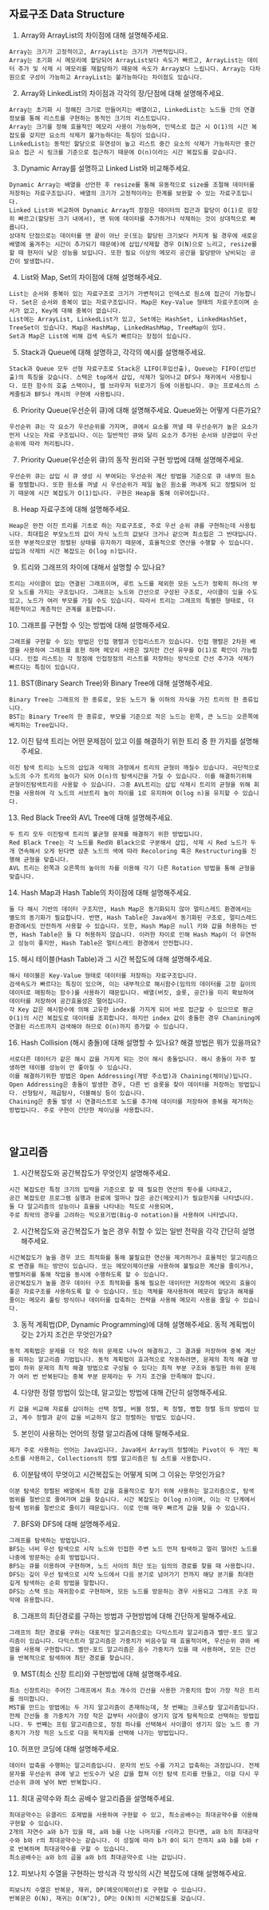 ## 자료구조 Data Structure
1. Array와 ArrayList의 차이점에 대해 설명해주세요.  
```
Array는 크기가 고정적이고, ArrayList는 크기가 가변적입니다.
Array는 초기화 시 메모리에 할당되어 ArrayList보다 속도가 빠르고, ArrayList는 데이터 추가 및 삭제 시 메모리를 재할당하기 때문에 속도가 Array보다 느립니다. Array는 다차원으로 구성이 가능하고 ArrayList는 불가능하다는 차이점도 있습니다.
```

2. Array와 LinkedList의 차이점과 각각의 장/단점에 대해 설명해주세요.  
```
Array는 초기화 시 정해진 크기로 만들어지는 배열이고, LinkedList는 노드들 간의 연결 정보를 통해 리스트를 구현하는 동적인 크기의 리스트입니다.
Array는 크기를 정해 효율적인 메모리 사용이 가능하며, 인덱스로 접근 시 O(1)의 시간 복잡도를 갖지만 요소의 삭제가 불가능하다는 특징이 있습니다.
LinkedList는 동적인 할당으로 유연성이 높고 리스트 중간 요소의 삭제가 가능하지만 중간 요소 접근 시 링크를 기준으로 접근하기 때문에 O(n)이라는 시간 복잡도를 갖습니다.
```

3. Dynamic Array를 설명하고 Linked List와 비교해주세요.
```
Dynamic Array는 배열을 선언한 후 resize를 통해 유동적으로 size를 조절해 데이터를 저장하는 자료구조입니다. 배열의 크기가 고정적이라는 한계를 보완할 수 있는 자료구조입니다.
Linked List와 비교하여 Dynamic Array의 장점은 데이터의 접근과 할당이 O(1)로 굉장히 빠르고(할당된 크기 내에서), 맨 뒤에 데이터를 추가하거나 삭제하는 것이 상대적으로 빠릅니다.
상대적 단점으로는 데이터를 맨 끝이 아닌 곳(또는 할당된 크기보다 커지게 될 경우에 새로운 배열에 옮겨주는 시간이 추가되기 때문에)에 삽입/삭제할 경우 O(N)으로 느리고, resize를 할 때 현저이 낮은 성능을 보입니다. 또한 필요 이상의 메모리 공간을 할당받아 낭비되는 공간이 발생합니다.
```

4. List와 Map, Set의 차이점에 대해 설명해주세요.  
```
List는 순서와 중복이 있는 자료구조로 크기가 가변적이고 인덱스로 원소에 접근이 가능합니다. Set은 순서와 중복이 없는 자료구조입니다. Map은 Key-Value 형태의 자료구조이며 순서가 없고, Key에 대해 중복이 없습니다.
List에는 ArrayList, LinkedList가 있고, Set에는 HashSet, LinkedHashSet, TreeSet이 있습니다. Map은 HashMap, LinkedHashMap, TreeMap이 있다.
Set과 Map은 List에 비해 검색 속도가 빠르다는 장점이 있습니다.
```

5. Stack과 Queue에 대해 설명하고, 각각의 예시를 설명해주세요.  
```
Stack과 Queue 모두 선형 자료구조로 Stack은 LIFO(후입선출), Queue는 FIFO(선입선출)의 특징을 갖습니다. 스택은 top에서 삽입, 삭제가 일어나고 DFS나 재귀에서 사용됩니다. 또한 함수의 호출 스택이나, 웹 브라우저 뒤로가기 등에 이용됩니다. 큐는 프로세스의 스케줄링과 BFS나 캐시의 구현에 사용됩니다.
```

6. Priority Queue(우선순위 큐)에 대해 설명해주세요. Queue와는 어떻게 다른가요?  
```
우선순위 큐는 각 요소가 우선순위를 가지며, 큐에서 요소를 꺼낼 때 우선순위가 높은 요소가 먼저 나오는 자료 구조입니다. 이는 일반적인 큐와 달리 요소가 추가된 순서와 상관없이 우선순위에 따라 처리됩니다.
```

7. Priority Queue(우선순위 큐)의 동작 원리와 구현 방법에 대해 설명해주세요.  
```
우선순위 큐는 삽입 시 큐 생성 시 부여되는 우선순위 계산 방법을 기준으로 큐 내부의 원소를 정렬합니다. 또한 원소를 꺼낼 시 우선순위가 제일 높은 원소를 꺼내게 되고 정렬되어 있기 때문에 시간 복잡도가 O(1)입니다. 구현은 Heap을 통해 이루어집니다.
```

8. Heap 자료구조에 대해 설명해주세요.  
```
Heap은 완전 이진 트리를 기초로 하는 자료구조로, 주로 우선 순위 큐를 구현하는데 사용됩니다. 최대힙은 부모노드의 값이 자식 노드의 값보다 크거나 같으며 최소힙은 그 반대입니다. 또한 부분적으로만 정렬된 상태를 유지하기 때문에, 효율적으로 연산을 수행할 수 있습니다. 삽입과 삭제의 시간 복잡도는 O(log n)입니다.
```

9. 트리와 그래프의 차이에 대해서 설명할 수 있나요?  
```
트리는 사이클이 없는 연결된 그래프이며, 루트 노드를 제외한 모든 노드가 정확히 하나의 부모 노드를 가지는 구조입니다. 그래프는 노드와 간선으로 구성된 구조로, 사이클이 있을 수도 있고, 노드가 여러 부모를 가질 수도 있습니다. 따라서 트리는 그래프의 특별한 형태로, 더 제한적이고 계층적인 관계를 표현합니다.
```

10. 그래프를 구현할 수 잇는 방법에 대해 설명해주세요.  
```
그래프를 구현할 수 있는 방법은 인접 행렬과 인접리스트가 있습니다. 인접 행렬은 2차원 배열을 사용하여 그래프를 표현 하며 메모리 사용은 많지만 간선 유무를 O(1)로 확인이 가능합니다. 인접 리스트는 각 정점에 인접정점의 리스트를 저장하는 방식으로 간선 추가과 삭제가 빠르다는 특징이 있습니다.
```

11. BST(Binary Search Tree)와 Binary Tree에 대해 설명해주세요.  
```
Binary Tree는 그래프의 한 종류로, 모든 노드가 둘 이하의 자식을 가진 트리의 한 종류입니다.
BST는 Binary Tree의 한 종류로, 부모를 기준으로 작은 노드는 왼쪽, 큰 노드는 오른쪽에 배치하는 Tree입니다.
```

12. 이진 탐색 트리는 어떤 문제점이 있고 이를 해결하기 위한 트리 중 한 가지를 설명해주세요.  
```
이진 탐색 트리는 노드의 삽입과 삭제의 과정에서 트리의 균형이 깨질수 있습니다. 극단적으로 노드의 수가 트리의 높이가 되어 O(n)의 탐색시간을 가질 수 있습니다. 이를 해결하기위해 균형이진탐색트리응 사용할 수 있습니다. 그중 AVL트리는 삽입 삭제시 트리의 균형을 위해 회전을 사용하여 각 노드의 서브트리 높이 차이를 1로 유지하여 O(log n)을 유지할 수 있습니다.
```

13. Red Black Tree와 AVL Tree에 대해 설명해주세요.  
```
두 트리 모두 이진탐색 트리의 불균형 문제를 해결하기 위한 방법입니다.
Red Black Tree는 각 노드를 Red와 Black으로 구분해서 삽입, 삭제 시 Red 노드가 두 개 연속해서 오게 된다면 삼촌 노드의 색에 따라 Recoloring 혹은 Restructuring을 진행해 균형을 맞춥니다.
AVL 트리는 왼쪽과 오른쪽의 높이의 차를 이용해 각기 다른 Rotation 방법을 통해 균형을 맞춥니다.
```

14. Hash Map과 Hash Table의 차이점에 대해 설명해주세요.  
```
둘 다 해시 기반의 데이터 구조지만, Hash Map은 동기화되지 않아 멀티스레드 환경에서는 별도의 동기화가 필요합니다. 반면, Hash Table은 Java에서 동기화된 구조로, 멀티스레드 환경에서도 안전하게 사용할 수 있습니다. 또한, Hash Map은 null 키와 값을 허용하는 반면, Hash Table은 둘 다 허용하지 않습니다. 이러한 차이로 인해 Hash Map이 더 유연하고 성능이 좋지만, Hash Table은 멀티스레드 환경에서 안전합니다.
```

15. 해시 테이블(Hash Table)과 그 시간 복잡도에 대해 설명해주세요.  
```
해시 테이블은 Key-Value 형태로 데이터를 저장하는 자료구조입니다.
검색속도가 빠르다는 특징이 있으며, 이는 내부적으로 해시함수(임의의 데이터를 고정 길이의 데이터로 매핑하는 함수)를 사용하기 때문입니다. 배열(버킷, 슬롯, 공간)을 미리 확보하여 데이터를 저장하여 공간효율성은 떨어집니다.
각 Key 값은 해시함수에 의해 고유한 index를 가지게 되어 바로 접근할 수 있으므로 평균 O(1)의 시간 복잡도로 데이터를 조회합니다. 하지만 index 값이 충돌한 경우 Chanining에 연결된 리스트까지 검색해야 하므로 O(n)까지 증가할 수 있습니다.
```

16. Hash Collision (해시 충돌)에 대해 설명할 수 있나요? 해결 방법은 뭐가 있을까요?  
```
서로다른 데이터가 같은 해시 값을 가지게 되는 것이 해시 충돌입니다. 해시 충돌이 자주 발생하면 테이블 성능이 안 좋아질 수 있습니다.
이를 해결하기위한 방법은 Open Addressing(개방 주소법)과 Chaining(체이닝)입니다.
Open Addressing은 충돌이 발생한 경우, 다른 빈 슬롯을 찾아 데이터를 저장하는 방법입니다. 선형탐사, 제곱탐사, 더블해싱 등이 있습니다.
Chaining은 충돌 발생 시 연결리스트로 노드를 추가해 데이터를 저장하여 중복을 제거하는 방법입니다. 주로 구현이 간단한 체이닝을 사용합니다.
```


<br> 

## 알고리즘

1. 시간복잡도와 공간복잡도가 무엇인지 설명해주세요.
```
시간 복잡도란 특정 크기의 입력을 기준으로 할 때 필요한 연산의 횟수를 나타내고,
공간 복잡도란 프로그램 실행과 완료에 얼마나 많은 공간(메모리)가 필요한지를 나타냅니다.
둘 다 알고리즘의 성능이나 효율을 나타내는 척도로 사용되며,
주로 최악의 경우를 고려하는 빅오표기법(Big-O notation)을 사용하여 나타냅니다.
```

2. 시간복잡도와 공간복잡도가 높은 경우 취할 수 있는 일반 전략을 각각 간단히 설명해주세요. 
```
시간복잡도가 높을 경우 코드 최적화를 통해 불필요한 연산을 제거하거나 효율적인 알고리즘으로 변경을 하는 방안이 있습니다. 또는 메모이제이션을 사용하여 불필요한 계산을 줄이거나, 병렬처리를 통해 작업을 동시에 수행하도록 할 수 있습니다.
공간복잡도가 높을 경우 데이터 구조 최적화를 통해 필요한 데이터만 저장하여 메모리 효율이 좋은 자료구조를 사용하도록 할 수 있습니다. 또는 객체를 재사용하여 메모리 할당과 해제를 줄이는 메모리 풀링 방식이나 데이터를 압축하는 전략을 사용해 메모리 사용을 줄일 수 있습니다.
```

3. 동적 계획법(DP, Dynamic Programming)에 대해 설명해주세요. 동적 계획법이 갖는 2가지 조건은 무엇인가요?
```
동적 계획법은 문제를 더 작은 하위 문제로 나누어 해결하고, 그 결과를 저장하여 중복 계산을 피하는 알고리즘 기법입니다. 동적 계획법이 효과적으로 작동하려면, 문제의 최적 해결 방법이 하위 문제의 최적 해결 방법으로 구성될 수 있다는 최적 부분 구조와 동일한 하위 문제가 여러 번 반복된다는 중복 부분 문제라는 두 가지 조건을 만족해야 합니다.
```

4. 다양한 정렬 방법이 있는데, 알고있는 방법에 대해 간단히 설명해주세요.
```
키 값을 비교해 자료를 삽이하는 선택 정렬, 버블 정렬, 퀵 정렬, 병합 정렬 등의 방법이 있고, 계수 정렬과 같이 값을 비교하지 않고 정렬하는 방법도 있습니다.
```

5. 본인이 사용하는 언어의 정렬 알고리즘에 대해 말해주세요.
```
제가 주로 사용하는 언어는 Java입니다. Java에서 Array의 정렬에는 Pivot이 두 개인 퀵 소트를 사용하고, Collections의 정렬 알고리즘은 팀 소트를 사용합니다.
```

6. 이분탐색이 무엇이고 시간복잡도는 어떻게 되며 그 이유는 무엇인가요?
```
이분 탐색은 정렬된 배열에서 특정 값을 효율적으로 찾기 위해 사용하는 알고리즘으로, 탐색 범위를 절반으로 줄여가며 값을 찾습니다. 시간 복잡도는 O(log n)이며, 이는 각 단계에서 탐색 범위를 절반으로 줄이기 때문입니다. 이로 인해 매우 빠르게 값을 찾을 수 있습니다.
```

7. BFS와 DFS에 대해 설명해주세요.
```
그래프를 탐색하는 방법입니다.
BFS는 너비 우선 탐색으로 시작 노드와 인접한 주변 노드 먼저 탐색하고 멀리 떨어진 노드를 나중에 방문하는 순회 방법입니다. 
BFS는 큐를 이용하여 구현하며, 노드 사이의 최단 또는 임의의 경로를 찾을 때 사용합니다.
DFS는 깊이 우선 탐색으로 시작 노드에서 다음 분기로 넘어가기 전까지 해당 분기를 최대한 깊게 탐색하는 순회 방법을 말합니다.
DFS는 스택 또는 재귀함수로 구현하며, 모든 노드를 방문하는 경우 사용되고 그래프 구조 파악에 유용합니다.
```

8. 그래프의 최단경로를 구하는 방법과 구현방법에 대해 간단하게 말해주세요.
```
그래프의 최단 경로를 구하는 대표적인 알고리즘으로는 다익스트라 알고리즘과 벨만-포드 알고리즘이 있습니다. 다익스트라 알고리즘은 가중치가 비음수일 때 효율적이며, 우선순위 큐와 배열을 사용해 구현합니다. 벨만-포드 알고리즘은 음수 가중치가 있을 때 사용하며, 모든 간선을 반복적으로 탐색하여 최단 경로를 찾습니다.
```

9. MST(최소 신장 트리)와 구현방법에 대해 설명해주세요.
```
최소 신장트리는 주어진 그래프에서 최소 개수의 간선을 사용한 가중치의 합이 가장 작은 트리를 의미합니다.
MST를 만드는 방법에는 두 가지 알고리즘이 존재하는데, 첫 번째는 크루스칼 알고리즘입니다. 전체 간선들 중 가중치가 가장 작은 값부터 사이클이 생기지 않게 탐욕적으로 선택하는 방법입니다. 두 번째는 프림 알고리즘으로, 정점 하나를 선택해서 사이클이 생기지 않는 노드 중 가중치가 가장 적은 노드로 다음 목적지를 선택해 나가는 방법입니다.
```

10. 허프만 코딩에 대해 설명해주세요.
```
데이터 압축을 수행하는 알고리즘입니다. 문자의 빈도 수를 가지고 압축하는 과정입니다. 전체 문자를 우선순위 큐에 넣고 빈도수가 낮은 값을 합쳐 이진 탐색 트리를 만들고, 이걸 다시 우선순위 큐에 넣어 N번 반복합니다.
```

11. 최대 공약수와 최소 공배수 알고리즘을 설명해주세요.
```
최대공약수는 유클리드 호제법을 사용하여 구현할 수 있고, 최소공배수는 최대공약수를 이용해 구현할 수 있습니다.
2개의 자연수 a와 b가 있을 때, a와 b를 나눈 나머지를 r이라고 한다면, a와 b의 최대공약수와 b와 r의 최대공약수는 같습니다. 이 성질에 따라 b가 0이 되기 전까지 a와 b를 b와 r로 반복하며 최대공약수를 구할 수 있습니다.
최소공배수는 a와 b의 곱을 a와 b의 최대공약수로 나눈 값입니다.
```

12. 피보나치 수열을 구현하는 방식과 각 방식의 시간 복잡도에 대해 설명해주세요.
```
피보나치 수열은 반복문, 재귀, DP(메모이제이션)로 구현할 수 있습니다.
반복문은 O(N), 재귀는 O(N^2), DP는 O(N)의 시간복잡도를 갖습니다.
```